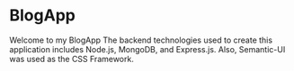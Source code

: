 # BlogApp
Welcome to my BlogApp
The backend technologies used to create this application includes Node.js, MongoDB, and Express.js. Also, Semantic-UI was used as the CSS Framework.
